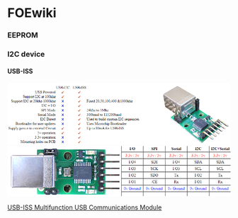 # FOEwiki
### EEPROM
### I2C device
#### USB-ISS

![test1](image/USB-ISS2.PNG)  
![test2](image/USB-ISS.PNG)

[USB-ISS  Multifunction USB Communications Module](https://www.robot-electronics.co.uk/htm/usb_iss_tech.htm)
